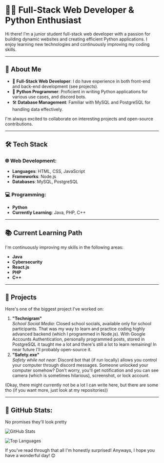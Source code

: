 # 👨‍💻 Full-Stack Web Developer & Python Enthusiast

Hi there! I'm a junior student full-stack web developer with a passion for building dynamic websites and creating efficient Python applications. I enjoy learning new technologies and continuously improving my coding skills. 

---

## 🚀 About Me

- 🔧 **Full-Stack Web Developer**: I do have experience in both front-end and back-end development (see projects).
- 🐍 **Python Programmer**: Proficient in writing Python applications for various use cases, and discord bots.
- 🛠️ **Database Management**: Familiar with MySQL and PostgreSQL for handling data effectively. 

I'm always excited to collaborate on interesting projects and open-source contributions.

---

## 🛠️ Tech Stack

### 🌐 Web Development:
- **Languages**: HTML, CSS, JavaScript
- **Frameworks**: Node.js
- **Databases**: MySQL, PostgreSQL

### 💻 Programming:
- **Python**
- **Currently Learning**: Java, PHP, C++

---

## 📚 Current Learning Path
I'm continuously improving my skills in the following areas:
- **Java**
- **Cybersecurity**
- **React.js**
- **PHP**
- **C++**

---

## 🌟 Projects

Here's one of the biggest project I've worked on:

1. **"Technigram"**  
   *School Social Media*: Closed school socials, available only for school participants. That was my way to learn and practice coding highly advanced backend (which I programmed in Node.js). With Google Accounts Authentication, personally programmed posts, stored in PostgreSQL it taught me a lot and there's still a lot to learn remaining! In near future I'll probably open-source it.
2. **"Safety.exe"**  
   *Safety while not near*: Discord bot that (if run locally) allows you control your computer through discord messages. Someone unlocked your computer somehow? Don't worry, you'll get notification and you can see camera (which is sometimes hilarious), screenshot, or lock account. 

(Okay, there might currently not be a lot I can write here, but there are some tho (if you want more, just look at my repositories))

---


## 🚀 GitHub Stats:

No promises they'll look pretty

![GitHub Stats](https://github-readme-stats.vercel.app/api?username=MiloszDev&show_icons=true&theme=tokyonight)

![Top Languages](https://github-readme-stats.vercel.app/api/top-langs/?username=MiloszDev&layout=compact&theme=tokyonight)



If you've read through that all I'm honestly surprised!
Anyways, I hope you have a wonderful day! 😊
